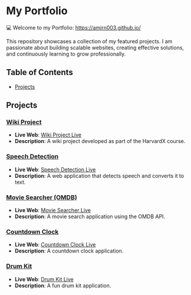 # My Portfolio

💻 Welcome to my Portfolio: https://amirn003.github.io/

This repository showcases a collection of my featured projects. I am passionate about building scalable websites, creating effective solutions, and continuously learning to grow professionally.

## Table of Contents

- [Projects](#projects)

## Projects

### [Wiki Project](https://github.com/amirn003/harvardx-wiki-project1)
- **Live Web**: [Wiki Project Live](https://amirnaar.pythonanywhere.com/wiki/)
- **Description**: A wiki project developed as part of the HarvardX course.

### [Speech Detection](https://github.com/amirn003/SpeechDetection)
- **Live Web**: [Speech Detection Live](https://amirn003.github.io/SpeechDetection/)
- **Description**: A web application that detects speech and converts it to text.

### [Movie Searcher (OMDB)](https://github.com/amirn003/movie-searcher-omdb)
- **Live Web**: [Movie Searcher Live](https://amirn003.github.io/movie-searcher-omdb/)
- **Description**: A movie search application using the OMDB API.

### [Countdown Clock](https://github.com/amirn003/CountdownClock)
- **Live Web**: [Countdown Clock Live](https://amirn003.github.io/CountdownClock/)
- **Description**: A countdown clock application.

### [Drum Kit](https://github.com/amirn003/Drum_Kit)
- **Live Web**: [Drum Kit Live](https://amirn003.github.io/Drum_Kit/)
- **Description**: A fun drum kit application.

